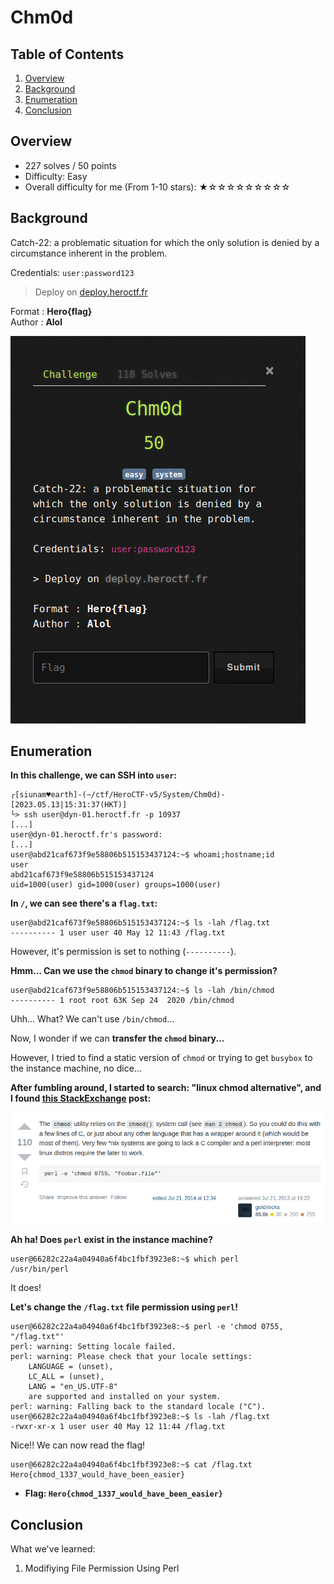 # Chm0d

## Table of Contents

1. [Overview](#overview)
2. [Background](#background)
3. [Enumeration](#enumeration)
4. [Conclusion](#conclusion)

## Overview

- 227 solves / 50 points
- Difficulty: Easy
- Overall difficulty for me (From 1-10 stars): ★☆☆☆☆☆☆☆☆☆

## Background

Catch-22: a problematic situation for which the only solution is denied by a circumstance inherent in the problem.  
  
Credentials: `user:password123`  
  
> Deploy on [deploy.heroctf.fr](https://deploy.heroctf.fr/)  
  
Format : **Hero{flag}**  
Author : **Alol**

![](https://github.com/siunam321/CTF-Writeups/blob/main/HeroCTF-v5/images/Pasted%20image%2020230513161434.png)

## Enumeration

**In this challenge, we can SSH into `user`:**
```shell
┌[siunam♥earth]-(~/ctf/HeroCTF-v5/System/Chm0d)-[2023.05.13|15:31:37(HKT)]
└> ssh user@dyn-01.heroctf.fr -p 10937
[...]
user@dyn-01.heroctf.fr's password: 
[...]
user@abd21caf673f9e58806b515153437124:~$ whoami;hostname;id
user
abd21caf673f9e58806b515153437124
uid=1000(user) gid=1000(user) groups=1000(user)
```

**In `/`, we can see there's a `flag.txt`:**
```shell
user@abd21caf673f9e58806b515153437124:~$ ls -lah /flag.txt
---------- 1 user user 40 May 12 11:43 /flag.txt
```

However, it's permission is set to nothing (`----------`).

**Hmm... Can we use the `chmod` binary to change it's permission?**
```shell
user@abd21caf673f9e58806b515153437124:~$ ls -lah /bin/chmod
---------- 1 root root 63K Sep 24  2020 /bin/chmod
```

Uhh... What? We can't use `/bin/chmod`...

Now, I wonder if we can **transfer the `chmod` binary...**

However, I tried to find a static version of `chmod` or trying to get `busybox` to the instance machine, no dice...

**After fumbling around, I started to search: "linux chmod alternative", and I found [this StackExchange](https://unix.stackexchange.com/questions/83862/how-to-chmod-without-usr-bin-chmod) post:**

![](https://github.com/siunam321/CTF-Writeups/blob/main/HeroCTF-v5/images/Pasted%20image%2020230513160844.png)

**Ah ha! Does `perl` exist in the instance machine?**
```shell
user@66282c22a4a04940a6f4bc1fbf3923e8:~$ which perl
/usr/bin/perl
```

It does!

**Let's change the `/flag.txt` file permission using `perl`!**
```shell
user@66282c22a4a04940a6f4bc1fbf3923e8:~$ perl -e 'chmod 0755, "/flag.txt"'
perl: warning: Setting locale failed.
perl: warning: Please check that your locale settings:
	LANGUAGE = (unset),
	LC_ALL = (unset),
	LANG = "en_US.UTF-8"
    are supported and installed on your system.
perl: warning: Falling back to the standard locale ("C").
user@66282c22a4a04940a6f4bc1fbf3923e8:~$ ls -lah /flag.txt 
-rwxr-xr-x 1 user user 40 May 12 11:44 /flag.txt
```

Nice!! We can now read the flag!

```shell
user@66282c22a4a04940a6f4bc1fbf3923e8:~$ cat /flag.txt 
Hero{chmod_1337_would_have_been_easier}
```

- **Flag: `Hero{chmod_1337_would_have_been_easier}`**

## Conclusion

What we've learned:

1. Modifiying File Permission Using Perl